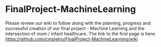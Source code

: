 # FinalProject-MachineLearning

Please review our wiki to follow along with the planning, progress and successful creation of our final project - Machine Learning and the intersection of mom / infant healthcare.  The link to the first page is here:  https://github.com/cmpietro/FinalProject-MachineLearning/wiki

